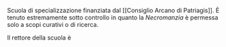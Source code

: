 Scuola di specializzazione finanziata dal [[Consiglio Arcano di Patriagis]]. È tenuto estremamente sotto controllo in quanto la *Necromanzia* è permessa solo a scopi curativi o di ricerca. 

Il rettore della scuola è 